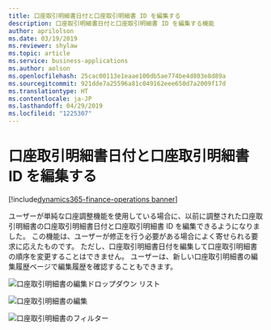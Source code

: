 ```yaml
---
title: 口座取引明細書日付と口座取引明細書 ID を編集する
description: 口座取引明細書日付と口座取引明細書 ID を編集する機能
author: aprilolson
ms.date: 03/19/2019
ms.reviewer: shylaw
ms.topic: article
ms.service: business-applications
ms.author: aolson
ms.openlocfilehash: 25cac00113e1eaae100db5ae774be4d803e8d89a
ms.sourcegitcommit: 921dde7a25596a81c049162eee650d7a2009f17d
ms.translationtype: HT
ms.contentlocale: ja-JP
ms.lasthandoff: 04/29/2019
ms.locfileid: "1225307"
---
```

#  <a name="edit-bank-statement-date-and-bank-statement-id"></a>口座取引明細書日付と口座取引明細書 ID を編集する
[!include[dynamics365-finance-operations banner](../includes/dynamics365-finance-operations.md)]


ユーザーが単純な口座調整機能を使用している場合に、以前に調整された口座取引明細書の口座取引明細書日付と口座取引明細書 ID を編集できるようになりました。 この機能は、ユーザーが修正を行う必要がある場合によく寄せられる要求に応えたものです。 ただし、口座取引明細書日付を編集して口座取引明細書の順序を変更することはできません。 ユーザーは、新しい口座取引明細書の編集履歴ページで編集履歴を確認することもできます。

![口座取引明細書の編集ドロップダウン リスト](media/Bank1.png "口座取引明細書の編集ドロップダウン リスト")

![口座取引明細書の編集](media/Bank2.png "口座取引明細書の編集")

![口座取引明細書のフィルター](media/Bank3.png "口座取引明細書のフィルター")
